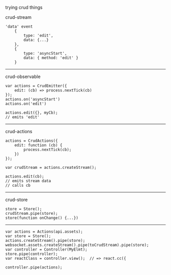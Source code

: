 trying crud things


crud-stream

```
'data' event
    {
        type: 'edit',
        data: {...}
    },
    {
        type: 'asyncStart',
        data: { method: 'edit' }
    }

```

---------

crud-observable

```
var actions = CrudEmitter({
    edit: (cb) => process.nextTick(cb)
});
actions.on('asyncStart')
actions.on('edit')

actions.edit({}, myCb);
// emits 'edit'
```


---------


crud-actions

```
actions = CrudActions({
    edit: function (cb) {
        process.nextTick(cb);
    })
});

var crudStream = actions.createStream();

actions.edit(cb);
// emits stream data
// calls cb
```

---------

crud-store

```
store = Store();
crudStream.pipe(store);
store(function onChange() {...})
```

---------

```
var actions = Actions(api.assets);
var store = Store();
actions.createStream().pipe(store);
websocket.assets.createStream().pipe(toCrudStream).pipe(store);
var controller = Controller(MyElmt);
store.pipe(controller);
var reactClass = controller.view();  // => react.cc({ 

controller.pipe(actions);
```

